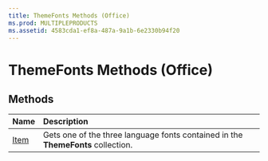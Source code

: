 ```yaml
---
title: ThemeFonts Methods (Office)
ms.prod: MULTIPLEPRODUCTS
ms.assetid: 4583cda1-ef8a-487a-9a1b-6e2330b94f20
---
```



# ThemeFonts Methods (Office)

## Methods



|**Name**|**Description**|
|:-----|:-----|
|[Item](themefonts-item-method-office.md)|Gets one of the three language fonts contained in the  **ThemeFonts** collection.|

